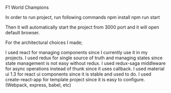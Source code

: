 F1 World Champions

In order to run project, run following commands
npm install
npm run start

Then it will automatically start the project from 3000 port and it will open default browser.


For the architectural choices I made;

I used react for managing components since I currently use it in my projects.
I used redux for single source of truth and managing states since state management is not easy without redux.
I used redux-saga middleware for async operations instead of thunk since it uses callback.
I used material ui 1.3 for react ui components since it is stable and used to do.
I used create-react-app for template project since it is easy to configure. (Webpack, express, babel, etc)
